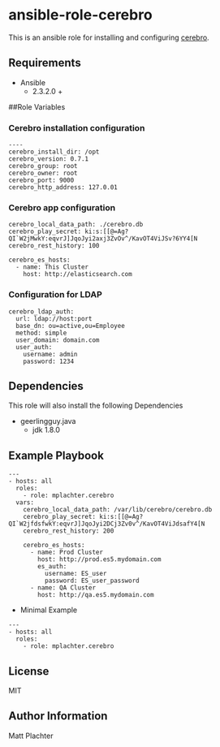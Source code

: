 # ansible-role-cerebro

This is an ansible role for installing and configuring [cerebro](https://github.com/lmenezes/cerebro).

## Requirements

* Ansible
  * 2.3.2.0 +

##Role Variables

### Cerebro installation configuration

```
----
cerebro_install_dir: /opt
cerebro_version: 0.7.1
cerebro_group: root
cerebro_owner: root
cerebro_port: 9000
cerebro_http_address: 127.0.01
```

### Cerebro app configuration

```
cerebro_local_data_path: ./cerebro.db
cerebro_play_secret: ki:s:[[@=Ag?QI`W2jMwkY:eqvrJ]JqoJyi2axj3ZvOv^/KavOT4ViJSv?6YY4[N
cerebro_rest_history: 100

cerebro_es_hosts:
  - name: This Cluster
    host: http://elasticsearch.com
```

### Configuration for LDAP

```
cerebro_ldap_auth:
  url: ldap://host:port
  base_dn: ou=active,ou=Employee
  method: simple
  user_domain: domain.com
  user_auth:
    username: admin
    password: 1234
```

## Dependencies

This role will also install the following Dependencies

* geerlingguy.java
  * jdk 1.8.0

## Example Playbook

```
---
- hosts: all
  roles:
    - role: mplachter.cerebro
  vars:
    cerebro_local_data_path: /var/lib/cerebro/cerebro.db
    cerebro_play_secret: ki:s:[[@=Ag?QI`W2jfdsfwkY:eqvrJ]JqoJyi2DCj3Zv0v^/KavOT4ViJdsafY4[N
    cerebro_rest_history: 200

    cerebro_es_hosts:
      - name: Prod Cluster
        host: http://prod.es5.mydomain.com
        es_auth:
          username: ES_user
          password: ES_user_password
      - name: QA Cluster
        host: http://qa.es5.mydomain.com
```

* Minimal Example

```
---
- hosts: all
  roles:
    - role: mplachter.cerebro
```

## License

MIT

## Author Information

Matt Plachter
